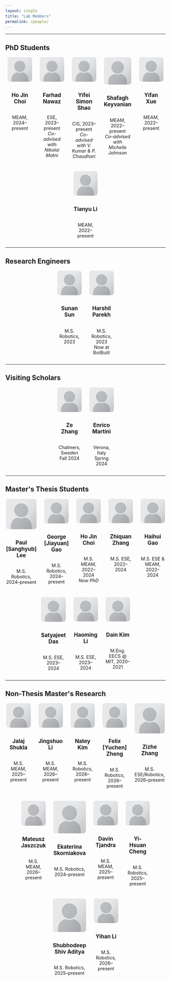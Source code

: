 ```yaml
---
layout: single
title: "Lab Members"
permalink: /people/
---
```


<style>
.page__title {
  text-align: center !important;
}

.people-grid {
  display: flex;
  flex-wrap: wrap;
  justify-content: center;
  gap: 1.5rem;
  margin-top: 1rem;
}

.person-card {
  flex: 0 1 calc(20% - 1.5rem); /* 5 per row */
  box-sizing: border-box;
  text-align: center;
  font-size: 0.9rem;
  display: flex;
  flex-direction: column;
  align-items: center;
}

.person-card img {
  width: 100%;
  height: auto;
  max-width: 160px;
  border-radius: 8px;
  object-fit: cover;
  aspect-ratio: 1 / 1;
  margin-bottom: 0.5rem;
}
</style>




---

## PhD Students

<div class="people-grid">

<div class="person-card"><img src="/assets/images/people/generic-avatar.png"><h3>Ho Jin Choi</h3><p>MEAM, 2024–present</p></div>
<div class="person-card"><img src="/assets/images/people/generic-avatar.png"><h3>Farhad Nawaz</h3><p>ESE, 2023–present<br><em>Co-advised with Nikolai Matni</em></p></div>
<div class="person-card"><img src="/assets/images/people/generic-avatar.png"><h3>Yifei Simon Shao</h3><p>CIS, 2023–present<br><em>Co-advised with V. Kumar & P. Chaudhari</em></p></div>
<div class="person-card"><img src="/assets/images/people/generic-avatar.png"><h3>Shafagh Keyvanian</h3><p>MEAM, 2022–present<br><em>Co-advised with Michelle Johnson</em></p></div>
<div class="person-card"><img src="/assets/images/people/generic-avatar.png"><h3>Yifan Xue</h3><p>MEAM, 2022–present</p></div>
<div class="person-card"><img src="/assets/images/people/generic-avatar.png"><h3>Tianyu Li</h3><p>MEAM, 2022–present</p></div>

</div>

---

## Research Engineers

<div class="people-grid">

<div class="person-card"><img src="/assets/images/people/generic-avatar.png"><h3>Sunan Sun</h3><p>M.S. Robotics, 2023</p></div>
<div class="person-card"><img src="/assets/images/people/generic-avatar.png"><h3>Harshil Parekh</h3><p>M.S. Robotics, 2023<br>Now at BotBuilt</p></div>

</div>

---

## Visiting Scholars

<div class="people-grid">

<div class="person-card"><img src="/assets/images/people/generic-avatar.png"><h3>Ze Zhang</h3><p>Chalmers, Sweden<br>Fall 2024</p></div>
<div class="person-card"><img src="/assets/images/people/generic-avatar.png"><h3>Enrico Martini</h3><p>Verona, Italy<br>Spring 2024</p></div>

</div>

---

## Master's Thesis Students

<div class="people-grid">

<div class="person-card"><img src="/assets/images/people/generic-avatar.png"><h3>Paul [Sanghyub] Lee</h3><p>M.S. Robotics, 2024–present</p></div>
<div class="person-card"><img src="/assets/images/people/generic-avatar.png"><h3>George [Jiayuan] Gao</h3><p>M.S. Robotics, 2024–present</p></div>
<div class="person-card"><img src="/assets/images/people/generic-avatar.png"><h3>Ho Jin Choi</h3><p>M.S. MEAM, 2022–2024<br><em>Now PhD</em></p></div>
<div class="person-card"><img src="/assets/images/people/generic-avatar.png"><h3>Zhiquan Zhang</h3><p>M.S. ESE, 2022–2024</p></div>
<div class="person-card"><img src="/assets/images/people/generic-avatar.png"><h3>Haihui Gao</h3><p>M.S. ESE & MEAM, 2022–2024</p></div>
<div class="person-card"><img src="/assets/images/people/generic-avatar.png"><h3>Satyajeet Das</h3><p>M.S. ESE, 2023–2024</p></div>
<div class="person-card"><img src="/assets/images/people/generic-avatar.png"><h3>Haoming Li</h3><p>M.S. ESE, 2023–2024</p></div>
<div class="person-card"><img src="/assets/images/people/generic-avatar.png"><h3>Dain Kim</h3><p>M.Eng. EECS @ MIT, 2020–2021</p></div>

</div>

---

## Non-Thesis Master's Research

<div class="people-grid">

<div class="person-card"><img src="/assets/images/people/generic-avatar.png"><h3>Jalaj Shukla</h3><p>M.S. MEAM, 2025–present</p></div>
<div class="person-card"><img src="/assets/images/people/generic-avatar.png"><h3>Jingshuo Li</h3><p>M.S. MEAM, 2026–present</p></div>
<div class="person-card"><img src="/assets/images/people/generic-avatar.png"><h3>Natey Kim</h3><p>M.S. Robotics, 2026–present</p></div>
<div class="person-card"><img src="/assets/images/people/generic-avatar.png"><h3>Felix [Yuchen] Zheng</h3><p>M.S. Robotics, 2026–present</p></div>
<div class="person-card"><img src="/assets/images/people/generic-avatar.png"><h3>Zizhe Zhang</h3><p>M.S. ESE/Robotics, 2026–present</p></div>
<div class="person-card"><img src="/assets/images/people/generic-avatar.png"><h3>Mateusz Jaszczuk</h3><p>M.S. MEAM, 2026–present</p></div>
<div class="person-card"><img src="/assets/images/people/generic-avatar.png"><h3>Ekaterina Skorniakova</h3><p>M.S. Robotics, 2024–present</p></div>
<div class="person-card"><img src="/assets/images/people/generic-avatar.png"><h3>Davin Tjandra</h3><p>M.S. MEAM, 2025–present</p></div>
<div class="person-card"><img src="/assets/images/people/generic-avatar.png"><h3>Yi-Hsuan Cheng</h3><p>M.S. Robotics, 2025–present</p></div>
<div class="person-card"><img src="/assets/images/people/generic-avatar.png"><h3>Shubhodeep Shiv Aditya</h3><p>M.S. Robotics, 2025–present</p></div>
<div class="person-card"><img src="/assets/images/people/generic-avatar.png"><h3>Yihan Li</h3><p>M.S. Robotics, 2026–present</p></div>

</div>
